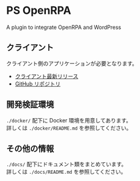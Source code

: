 # PS OpenRPA

A plugin to integrate OpenRPA and WordPress

## クライアント

クライアント側のアプリケーションが必要となります。

- [クライアント最新リリース](https://github.com/prime-strategy/WPPlugin_PS_OpenRPA_Client/releases/latest)
- [GitHub リポジトリ](https://github.com/prime-strategy/WPPlugin_PS_OpenRPA_Client)

## 開発検証環境

`./docker/` 配下に Docker 環境を用意してあります。  
詳しくは `./docker/README.md` を参照してください。

## その他の情報

`./docs/` 配下にドキュメント類をまとめています。  
詳しくは `./docs/README.md` を参照してください。
